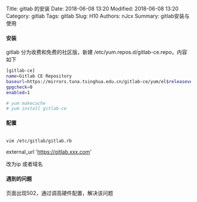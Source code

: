Title: gitlab 的安装
Date: 2018-06-08 13:20
Modified: 2018-06-08 13:20
Category: gitlab
Tags: gitlab
Slug: H10
Authors: nJcx
Summary: gitlab安装与使用

#### 安装

gitlab 分为收费和免费的社区版，新建 /etc/yum.repos.d/gitlab-ce.repo，内容如下

```bash
[gitlab-ce]
name=Gitlab CE Repository
baseurl=https://mirrors.tuna.tsinghua.edu.cn/gitlab-ce/yum/el$releasever/
gpgcheck=0
enabled=1
```

```bash
# yum makecache
# yum install gitlab-ce
```

#### 配置

```bash

vim /etc/gitlab/gitlab.rb

```

external_url 'https://gitlab.xxx.com'

改为ip 或者域名


#### 遇到的问题

页面出现502，通过调高硬件配置，解决该问题